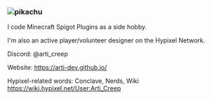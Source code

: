 ### ![pikachu](https://user-images.githubusercontent.com/46334223/131219242-a634de92-14cd-4b99-aee9-fd54c66dbbc5.gif)

I code Minecraft Spigot Plugins as a side hobby.

I'm also an active player/volunteer designer on the Hypixel Network.

Discord: @arti_creep

Website: https://arti-dev.github.io/

Hypixel-related words: Conclave, Nerds, Wiki
https://wiki.hypixel.net/User:Arti_Creep 
